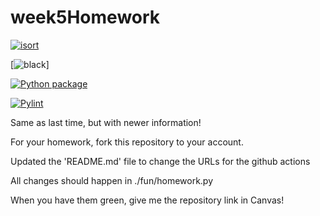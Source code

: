 # week5Homework

[![isort](https://github.com/vcu-tact/week5homework/actions/workflows/isort.yml/badge.svg)](https://github.com/vcu-tact/week5homework/actions/workflows/isort.yml)



[![black](https://github.com/vcu-tact/week5homework/actions/workflows/pyblack.yml/badge.svg)]



[![Python package](https://github.com/vcu-tact/week5homework/actions/workflows/pytest.yml/badge.svg)](https://github.com/vcu-tact/week5homework/actions/workflows/pytest.yml)



[![Pylint](https://github.com/vcu-tact/week5homework/actions/workflows/pylint.yml/badge.svg)](https://github.com/vcu-tact/week5homework/actions/workflows/pylint.yml)


Same as last time, but with newer information!

For your homework, fork this repository to your account.

Updated the 'README.md' file to change the URLs for the github actions

All changes should happen in ./fun/homework.py

When you have them green, give me the repository link in Canvas!


